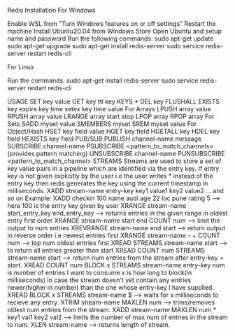 Redis Installation
For Windows

Enable WSL from "Turn Windows features on or off settings"
Restart the machine
Install Ubuntu20.04 from Windows Store
Open Ubuntu and setup name and password
Run the following commands:
sudo apt-get update
sudo apt-get upgrade
sudo apt-get install redis-server
sudo service redis-server restart
redis-cli

For Linux

Run the commands:
sudo apt-get install redis-server
sudo service redis-server restart
redis-cli

USAGE
SET key value
GET key
ttl key
KEYS *
DEL key
FLUSHALL
EXISTS key
expire key time
setex key time value
For Arrays
LPUSH array value
RPUSH array value
LRANGE array start stop
LPOP array
RPOP array
For Sets
SADD myset value
SMEMBERS myset
SREM myset value
For Object/Hash
HSET key field value
HGET key field
HGETALL key
HDEL key field
HEXISTS key field
PUB/SUB
PUBLISH channel-name message
SUBSCRIBE channel-name
PSUBSCRIBE <pattern_to_match_channels> (provides pattern matching)
UNSUBSCRIBE channel-name
PUNSUBSCRIBE <pattern_to_match_channel>
STREAMS
Streams are used to store a set of key value pairs in a pipeline which are identified via the entry key.
If entry key is not given explicitly by the user i.e the user writes * instead of the entry key then redis generates the key using the current timestamp in milliseconds.
XADD stream-name entry-key key1 value1 key2 value2 ... and so on
Example: XADD checkin 100 name audi age 22 loc pune rating 5 --> here 100 is the entry key given by user
XRANGE stream-name start_entry_key end_entry_key --> returns entries in the given range in oldest entry first order
XRANGE stream-name start end COUNT num --> limit the output to num entries
XREVRANGE stream-name end start --> return output in reverse order i.e newest entries first
XRANGE stream-name - + COUNT num --> top num oldest entries first
XREAD STREAMS stream-name start --> to return all entries greater than start
XREAD COUNT num STREAMS stream-name start --> return num entries from the stream after entry-key = start.
XREAD COUNT num BLOCK x STREAMS stream-name entry-key
num is number of entries I want to consume
x is how long to block(in milliseconds) in case the stream doesn't yet contain any entries newer(higher in number) than the one whose entry-key I have supplied.
XREAD BLOCK x STREAMS stream-name $ --> waits for x milliseconds to recieve any entry.
XTRIM stream-name MAXLEN num --> trims/removes oldest num entries from the stream.
XADD stream-name MAXLEN num * key1 val1 key2 val2 --> limits the number of max num of entries in the stream to num.
XLEN stream-name --> returns length of stream.
